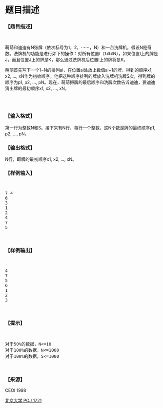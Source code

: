 # 题目描述


<h3>
【题目描述】
</h3>
<p>
<br/>
</p>
<p>
萌萌和迪迪有N张牌（依次标号为1，2，⋯⋯，N）和一台洗牌机。假设N是奇数。洗牌机的功能是进行如下的操作：对所有位置I（1≤I≤N），如果位置I上的牌是J，而且位置J上的牌是K，那么通过洗牌机后位置I上的牌将是K。
</p>
<p>
萌萌首先写下一个1~N的排列ai，在位置ai处放上数值ai+1的牌，得到的顺序x1, x2, ..., xN作为初始顺序。他把这种顺序排列的牌放入洗牌机洗牌S次，得到牌的顺序为p1, p2, ..., pN。现在，萌萌把牌的最后顺序和洗牌次数告诉迪迪，要迪迪猜出牌的最初顺序x1, x2, ..., xN。
</p>
<p>
<img src="/upload/image/20131217/20131217191547_25195.jpg" alt=""/> 
</p>
<p>
<br/>
</p>
<h3>
【输入格式】
</h3>
<p>
第一行为整数N和S。接下来有N行，每行一个整数，这N个数是牌的最终顺序p1, p2, ..., pN。
</p>
<h3>
【输出格式】
</h3>
<p>
N行，即牌的最初顺序x1, x2, ..., xN。
</p>
<h3>
【样例输入】
</h3>
<p>
<br/>
</p>
<pre>7 4
6
3
1
2
4
7
5
</pre>
<p>
<br/>
</p>
<h3>
【样例输出】
</h3>
<p>
<br/>
</p>
<pre>4
7
5
6
1
2
3
</pre>
<p>
<br/>
</p>
<h3>
【提示】
</h3>
<p>
<br/>
</p>
<pre>对于50%的数据，N&lt;=10
对于100%的数据，N&lt;=1000
对于100%的数据，S&lt;=1000
</pre>
<p>
<br/>
</p>
<h3>
【来源】
</h3>
<p>
CEOI 1998
</p>
<p>
<a href="http://poj.org/problem?id=1721" target="_blank">北京大学 POJ 1721</a> 
</p>
